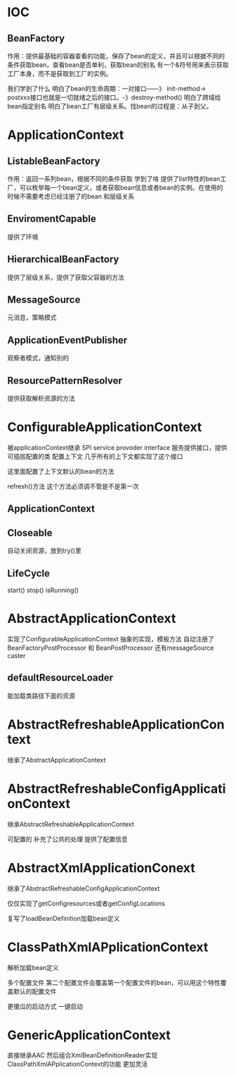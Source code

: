 # IOC

## BeanFactory

作用：提供最基础的容器查看的功能，保存了bean的定义，并且可以根据不同的条件获取bean，查看bean是否单利，获取bean的别名
有一个&符号用来表示获取工厂本身，而不是获取到工厂的实例。

我们学到了什么
明白了bean的生命周期：一对接口——》 init-method->  postxxx接口也就是一切就绪之后的接口。-》destroy-method()
明白了跨域给bean指定别名
明白了bean工厂有层级关系。找bean的过程是：从子到父。

# ApplicationContext

## ListableBeanFactory

作用：返回一系列bean，根据不同的条件获取
学到了啥
提供了list特性的bean工厂，可以枚举每一个bean定义，或者获取bean信息或者bean的实例。在使用的时候不需要考虑已经注册了的bean
和层级关系

## EnviromentCapable

提供了环境

## HierarchicalBeanFactory

提供了层级关系，提供了获取父容器的方法

## MessageSource

元消息，策略模式

## ApplicationEventPublisher

观察者模式，通知别的

## ResourcePatternResolver

提供获取解析资源的方法

# ConfigurableApplicationContext
被applicationContext继承
SPI service provoder interface 服务提供接口，提供可插拔配置的类 配置上下文
几乎所有的上下文都实现了这个接口

这里面配置了上下文默认的bean的方法

refresh()方法 这个方法必须调不管是不是第一次

## ApplicationContext

## Closeable

自动关闭资源，放到try()里

## LifeCycle
start()
stop()
isRunning()

# AbstractApplicationContext
实现了ConfigurableApplicationContext
抽象的实现，模板方法
自动注册了BeanFactoryPostProcessor 和 BeanPostProcessor 还有messageSource caster

## defaultResourceLoader
能加载类路径下面的资源


# AbstractRefreshableApplicationContext 
继承了AbstractApplicationContext

# AbstractRefreshableConfigApplicationContext

继承AbstractRefreshableApplicationContext

可配置的
补充了公共的处理
提供了配置信息

# AbstractXmlApplicationConext

继承了AbstractRefreshableConfigApplicationContext

仅仅实现了getConfigresources或者getConfigLocations

复写了loadBeanDefinition加载bean定义

# ClassPathXmlAPplicationContext

解析加载bean定义

多个配置文件  第二个配置文件会覆盖第一个配置文件的bean，可以用这个特性覆盖默认的配置文件

更傻瓜的启动方式 一键启动

# GenericApplicationContext
直接继承AAC 然后组合XmlBeanDefinitionReader实现ClassPathXmlAPplicationContext的功能 更加灵活

